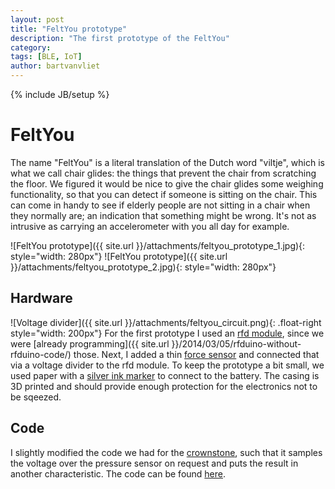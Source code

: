 ```yaml
---
layout: post
title: "FeltYou prototype"
description: "The first prototype of the FeltYou"
category: 
tags: [BLE, IoT]
author: bartvanvliet
---
```

{% include JB/setup %}

# FeltYou

The name "FeltYou" is a literal translation of the Dutch word "viltje", which is what we call chair glides: the things that prevent the chair from scratching the floor.
We figured it would be nice to give the chair glides some weighing functionality, so that you can detect if someone is sitting on the chair. This can come in handy to see if elderly people are not sitting in a chair when they normally are; an indication that something might be wrong. It's not as intrusive as carrying an accelerometer with you all day for example.

![FeltYou prototype]({{ site.url }}/attachments/feltyou_prototype_1.jpg){: style="width: 280px"}
![FeltYou prototype]({{ site.url }}/attachments/feltyou_prototype_2.jpg){: style="width: 280px"}

## Hardware
![Voltage divider]({{ site.url }}/attachments/feltyou_circuit.png){: .float-right style="width: 200px"}
For the first prototype I used an [rfd module](http://www.rfduino.com/product/rfd22301-rfduino-ble-smt/), since we were [already programming]({{ site.url }}/2014/03/05/rfduino-without-rfduino-code/) those. Next, I added a thin [force sensor](https://www.sparkfun.com/products/11207) and connected that via a voltage divider to the rfd module.
To keep the prototype a bit small, we used paper with a [silver ink marker](http://agic.cc/) to connect to the battery. The casing is 3D printed and should provide enough protection for the electronics not to be sqeezed.

## Code
I slightly modified the code we had for the [crownstone](http://dobots.nl/products/crownstone.html), such that it samples the voltage over the pressure sensor on request and puts the result in another characteristic. The code can be found [here](https://github.com/vliedel/bluenet/tree/vilt).

